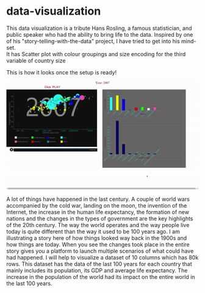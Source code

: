 # data-visualization

This data visualization is a tribute Hans Rosling, a famous statistician, and public speaker who had the ability to bring life to the data. Inspired by one of his "story-telling-with-the-data" project, I have tried to get into his mind-set.  
It has  Scatter plot with colour groupings and size encoding for the third variable of country size

This is how it looks once the setup is ready!  

![](1.gif)  


A lot of things have happened in the last century. A couple of world wars accompanied by
the cold war, landing on the moon, the invention of the Internet, the increase in the human
life expectancy, the formation of new nations and the changes in the types of government
are the key highlights of the 20th century.
The way the world operates and the way people live today is quite different than the way it
used to be 100 years ago.
I am illustrating a story here of how things looked way back in the 1900s and how things are
today. When you see the changes took place in the entire story gives you a platform to
launch multiple scenarios of what could have had happened.
I will help to visualize a dataset of 10 columns which has 80k rows. This dataset has the data
of the last 100 years for each country that mainly includes its population, its GDP and
average life expectancy.
The increase in the population of the world had its impact on the entire world in the last 100
years.

